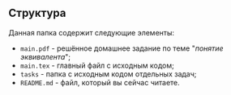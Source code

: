 ## Структура

Данная папка содержит следующие элементы:

* `main.pdf` - решённое домашнее задание по теме "*понятие эквивалента*";
* `main.tex` - главный файл с исходным кодом;
* `tasks` - папка с исходным кодом отдельных задач;
* `README.md` - файл, который вы сейчас читаете.